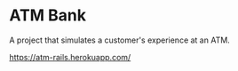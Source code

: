 # ATM Bank

A project that simulates a customer's experience at an ATM.

https://atm-rails.herokuapp.com/
